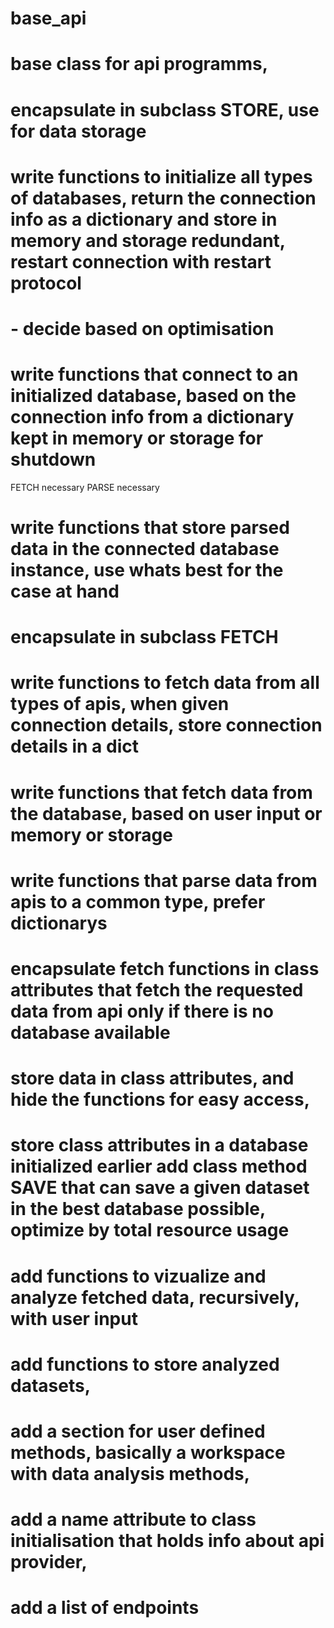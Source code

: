 # base_api
# base class for api programms,
#
# encapsulate in subclass STORE, use for data storage
# write functions to initialize all types of databases, return the connection info as a dictionary and store in memory and storage redundant, restart connection with restart protocol
#   - decide based on optimisation
# write functions that connect to an initialized database, based on the connection info from a dictionary kept in memory or storage for shutdown 

FETCH necessary
PARSE necessary
# write functions that store parsed data in the connected database instance, use whats best for the case at hand



# encapsulate in subclass FETCH
# write functions to fetch data from all types of apis, when given connection details, store connection details in a dict
# 
# write functions that fetch data from the database, based on user input or memory or storage

# write functions that parse data from apis to a common type, prefer dictionarys 
# 

# encapsulate fetch functions in class attributes that fetch the requested data from api only if there is no database available
# store data in class attributes, and hide the functions for easy access, 
# store class attributes in a database initialized earlier add class method SAVE that can save a given dataset in the best database possible, optimize by total resource usage
# 
# add functions to vizualize and analyze fetched data, recursively, with user input
# add functions to store analyzed datasets, 
# add a section for user defined methods, basically a workspace with data analysis methods,  

#
#
#
#
#
#
# add a name attribute to class initialisation that holds info about api provider,
# add a list of endpoints
# ##
#
#
#
#
#
#
#
#
#
#
#
#
#
#
#
#
#
#
#
#
